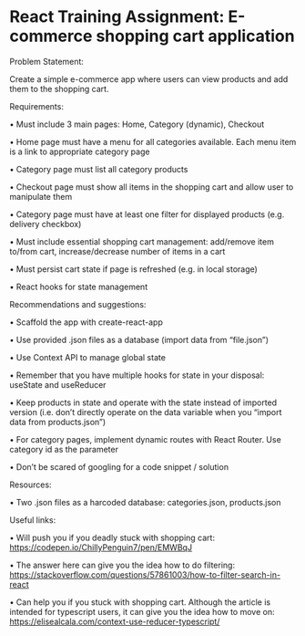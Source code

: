 # React Training Assignment: E-commerce shopping cart application

Problem Statement:

Create a simple e-commerce app where users can view products and add them to the shopping cart.



Requirements:

• Must include 3 main pages: Home, Category (dynamic), Checkout

• Home page must have a menu for all categories available. Each menu item is a link to appropriate
category page

• Category page must list all category products

• Checkout page must show all items in the shopping cart and allow user to manipulate them

• Category page must have at least one filter for displayed products (e.g. delivery checkbox)

• Must include essential shopping cart management: add/remove item to/from cart,
increase/decrease number of items in a cart

• Must persist cart state if page is refreshed (e.g. in local storage)

• React hooks for state management



Recommendations and suggestions:

• Scaffold the app with create-react-app

• Use provided .json files as a database (import data from “file.json”)

• Use Context API to manage global state

• Remember that you have multiple hooks for state in your disposal: useState and useReducer

• Keep products in state and operate with the state instead of imported version (i.e. don’t directly
operate on the data variable when you “import data from products.json”)

• For category pages, implement dynamic routes with React Router. Use category id as the parameter

• Don’t be scared of googling for a code snippet / solution



Resources:

• Two .json files as a harcoded database: categories.json, products.json



Useful links:

• Will push you if you deadly stuck with shopping cart:
https://codepen.io/ChillyPenguin7/pen/EMWBqJ

• The answer here can give you the idea how to do filtering:
https://stackoverflow.com/questions/57861003/how-to-filter-search-in-react

• Can help you if you stuck with shopping cart. Although the article is intended for typescript users, it
can give you the idea how to move on:
https://elisealcala.com/context-use-reducer-typescript/

